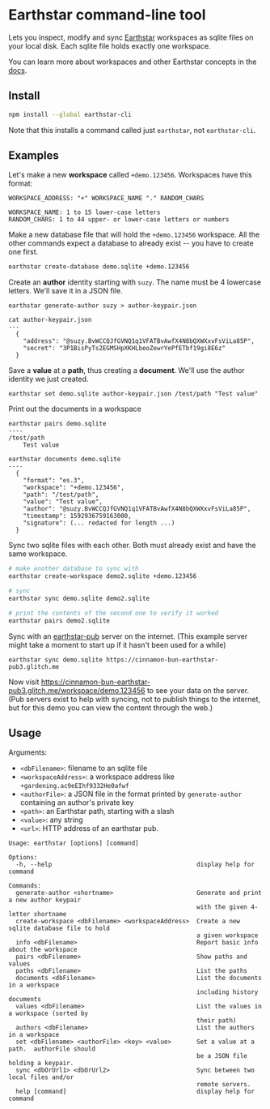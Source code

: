 # Earthstar command-line tool

Lets you inspect, modify and sync [Earthstar](https://github.com/cinnamon-bun/earthstar) workspaces as sqlite files on your local disk.  Each sqlite file holds exactly one workspace.

You can learn more about workspaces and other Earthstar concepts in the [docs](https://github.com/cinnamon-bun/earthstar/blob/master/docs/vocabulary.md).

## Install

```sh
npm install --global earthstar-cli
```

Note that this installs a command called just `earthstar`, not `earthstar-cli`.

## Examples

Let's make a new **workspace** called `+demo.123456`.  Workspaces have this format:

```
WORKSPACE_ADDRESS: "+" WORKSPACE_NAME "." RANDOM_CHARS

WORKSPACE_NAME: 1 to 15 lower-case letters
RANDOM_CHARS: 1 to 44 upper- or lower-case letters or numbers
```

Make a new database file that will hold the `+demo.123456` workspace.  All the other commands expect a database to already exist -- you have to create one first.

```sh
earthstar create-database demo.sqlite +demo.123456
```

Create an **author** identity starting with `suzy`.  The name must be 4 lowercase letters.  We'll save it in a JSON file.

```
earthstar generate-author suzy > author-keypair.json

cat author-keypair.json
---
  {
    "address": "@suzy.BvWCCQJfGVNQ1q1VFATBvAwfX4N8bQXWXxvFsViLa85P",
    "secret": "3P1BisPyTs2EGMSHpXKHLbeoZewrYePfETbf19gi8E6z"
  }
```

Save a **value** at a **path**, thus creating a **document**.  We'll use the author identity we just created.

```
earthstar set demo.sqlite author-keypair.json /test/path "Test value"
```

Print out the documents in a workspace

```
earthstar pairs demo.sqlite
----
/test/path
    Test value

earthstar documents demo.sqlite
----
  {
    "format": "es.3",
    "workspace": "+demo.123456",
    "path": "/test/path",
    "value": "Test value",
    "author": "@suzy.BvWCCQJfGVNQ1q1VFATBvAwfX4N8bQXWXxvFsViLa85P",
    "timestamp": 1592936759163000,
    "signature": (... redacted for length ...)
  }
```

Sync two sqlite files with each other.  Both must already exist and have the same workspace.

```sh
# make another database to sync with
earthstar create-workspace demo2.sqlite +demo.123456

# sync
earthstar sync demo.sqlite demo2.sqlite

# print the contents of the second one to verify it worked
earthstar pairs demo2.sqlite
```

Sync with an [earthstar-pub](https://github.com/cinnamon-bun/earthstar-pub) server on the internet.  (This example server might take a moment to start up if it hasn't been used for a while)

```
earthstar sync demo.sqlite https://cinnamon-bun-earthstar-pub3.glitch.me
```

Now visit https://cinnamon-bun-earthstar-pub3.glitch.me/workspace/demo.123456 to see your data on the server.  (Pub servers exist to help with syncing, not to publish things to the internet, but for this demo you can view the content through the web.)

## Usage

Arguments:
* `<dbFilename>`: filename to an sqlite file
* `<workspaceAddress>`: a workspace address like `+gardening.ac9eEIhf9332He0afwf`
* `<authorFile>`: a JSON file in the format printed by `generate-author` containing an author's private key
* `<path>`: an Earthstar path, starting with a slash
* `<value>`: any string
* `<url>`: HTTP address of an earthstar pub.

```
Usage: earthstar [options] [command]

Options:
  -h, --help                                        display help for command

Commands:
  generate-author <shortname>                       Generate and print a new author keypair
                                                    with the given 4-letter shortname
  create-workspace <dbFilename> <workspaceAddress>  Create a new sqlite database file to hold
                                                    a given workspace
  info <dbFilename>                                 Report basic info about the workspace
  pairs <dbFilename>                                Show paths and values
  paths <dbFilename>                                List the paths
  documents <dbFilename>                            List the documents in a workspace
                                                    including history documents
  values <dbFilename>                               List the values in a workspace (sorted by
                                                    their path)
  authors <dbFilename>                              List the authors in a workspace
  set <dbFilename> <authorFile> <key> <value>       Set a value at a path.  authorFile should
                                                    be a JSON file holding a keypair.
  sync <dbOrUrl1> <dbOrUrl2>                        Sync between two local files and/or
                                                    remote servers.
  help [command]                                    display help for command
```
